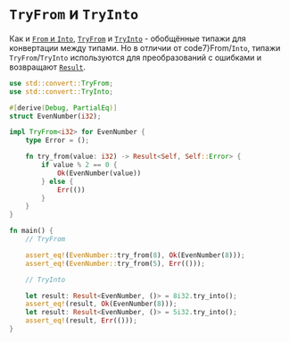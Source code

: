 # `TryFrom` и `TryInto`

Как и [`From` и `Into`](conversion/from_into.html), 
[`TryFrom`](https://doc.rust-lang.org/std/convert/trait.TryFrom.html) и [`TryInto`](https://doc.rust-lang.org/std/convert/trait.TryInto.html) - 
обобщённые типажи для конвертации между типами. Но в отличии 
от code7}From/`Into`, типажи 
`TryFrom`/`TryInto` используются для 
преобразований с ошибками и возвращают 
[`Result`](https://doc.rust-lang.org/std/result/enum.Result.html).

```rust
use std::convert::TryFrom;
use std::convert::TryInto;

#[derive(Debug, PartialEq)]
struct EvenNumber(i32);

impl TryFrom<i32> for EvenNumber {
    type Error = ();

    fn try_from(value: i32) -> Result<Self, Self::Error> {
        if value % 2 == 0 {
            Ok(EvenNumber(value))
        } else {
            Err(())
        }
    }
}

fn main() {
    // TryFrom

    assert_eq!(EvenNumber::try_from(8), Ok(EvenNumber(8)));
    assert_eq!(EvenNumber::try_from(5), Err(()));

    // TryInto

    let result: Result<EvenNumber, ()> = 8i32.try_into();
    assert_eq!(result, Ok(EvenNumber(8)));
    let result: Result<EvenNumber, ()> = 5i32.try_into();
    assert_eq!(result, Err(()));
}
```
